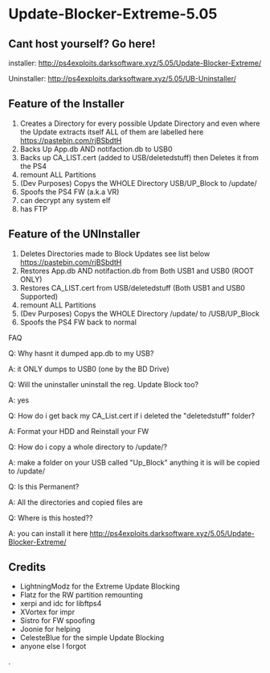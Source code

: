 # Update-Blocker-Extreme-5.05

## Cant host yourself? Go here!
installer: http://ps4exploits.darksoftware.xyz/5.05/Update-Blocker-Extreme/

Uninstaller: http://ps4exploits.darksoftware.xyz/5.05/UB-Uninstaller/

## Feature of the Installer
 1. Creates a Directory for every possible Update Directory and even where the Update extracts itself ALL of them are labelled here
 https://pastebin.com/rjBSbdtH
 2. Backs Up App.db AND notifaction.db to USB0
 3. Backs up CA_LIST.cert (added to USB/deletedstuff) then Deletes it from the PS4
 4. remount ALL Partitions
 5. (Dev Purposes) Copys the WHOLE Directory USB/UP_Block to /update/
 7. Spoofs the PS4 FW (a.k.a VR)
 8. can decrypt any system elf
 9. has FTP
 
 ## Feature of the UNInstaller
 1. Deletes Directories made to Block Updates see list below
 https://pastebin.com/rjBSbdtH
 2. Restores App.db AND notifaction.db from Both USB1 and USB0 (ROOT ONLY)
 3. Restores CA_LIST.cert from USB/deletedstuff (Both USB1 and USB0 Supported)
 4. remount ALL Partitions
 5. (Dev Purposes) Copys the WHOLE Directory /update/ to /USB/UP_Block
 6. Spoofs the PS4 FW back to normal

FAQ

Q: Why hasnt it dumped app.db to my USB?

A: it ONLY dumps to USB0 (one by the BD Drive)

Q: Will the uninstaller uninstall the reg. Update Block too?

A: yes

Q: How do i get back my CA_List.cert if i deleted the "deletedstuff" folder?

A: Format your HDD and Reinstall your FW

Q: How do i copy a whole directory to /update/?

A: make a folder on your USB called "Up_Block" anything it is will be copied to /update/

Q: Is this Permanent?

A: All the directories and copied files are 

Q: Where is this hosted??

A: you can install it here http://ps4exploits.darksoftware.xyz/5.05/Update-Blocker-Extreme/

## Credits
* LightningModz for the Extreme Update Blocking
* Flatz for the RW partition remounting
* xerpi and idc for libftps4
* XVortex for impr
* Sistro for FW spoofing
* Joonie for helping
* CelesteBlue for the simple Update Blocking
* anyone else I forgot

.
